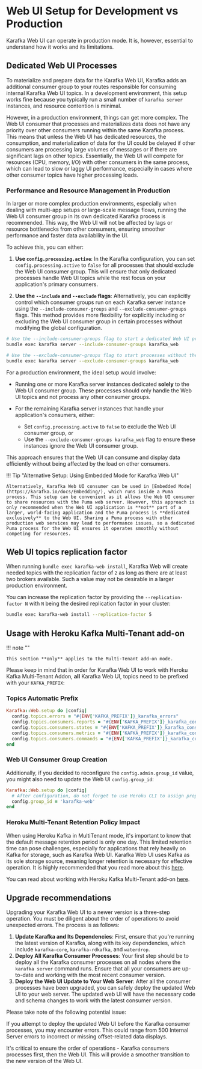 # Web UI Setup for Development vs Production

Karafka Web UI can operate in production mode. It is, however, essential to understand how it works and its limitations.

## Dedicated Web UI Processes

To materialize and prepare data for the Karafka Web UI, Karafka adds an additional consumer group to your routes responsible for consuming internal Karafka Web UI topics. In a development environment, this setup works fine because you typically run a small number of `karafka server` instances, and resource contention is minimal.

However, in a production environment, things can get more complex. The Web UI consumer that processes and materializes data does not have any priority over other consumers running within the same Karafka process. This means that unless the Web UI has dedicated resources, the consumption, and materialization of data for the UI could be delayed if other consumers are processing large volumes of messages or if there are significant lags on other topics. Essentially, the Web UI will compete for resources (CPU, memory, I/O) with other consumers in the same process, which can lead to slow or laggy UI performance, especially in cases where other consumer topics have higher processing loads.

### Performance and Resource Management in Production

In larger or more complex production environments, especially when dealing with multi-app setups or large-scale message flows, running the Web UI consumer group in its own dedicated Karafka process is recommended. This way, the Web UI will not be affected by lags or resource bottlenecks from other consumers, ensuring smoother performance and faster data availability in the UI.


To achieve this, you can either:

1. **Use `config.processing.active`**: In the Karafka configuration, you can set `config.processing.active` to `false` for all processes that should exclude the Web UI consumer group. This will ensure that only dedicated processes handle Web UI topics while the rest focus on your application's primary consumers.

2. **Use the `--include` and `--exclude` flags**: Alternatively, you can explicitly control which consumer groups run on each Karafka server instance using the `--include-consumer-groups` and `--exclude-consumer-groups` flags. This method provides more flexibility for explicitly including or excluding the Web UI consumer group in certain processes without modifying the global configuration.

```bash
# Use the --include-consumer-groups flag to start a dedicated Web UI process
bundle exec karafka server --include-consumer-groups karafka_web

# Use the --exclude-consumer-groups flag to start processes without the Web UI consumer group
bundle exec karafka server --exclude-consumer-groups karafka_web
```

For a production environment, the ideal setup would involve:

- Running one or more Karafka server instances dedicated **solely** to the Web UI consumer group. These processes should only handle the Web UI topics and not process any other consumer groups.

- For the remaining Karafka server instances that handle your application's consumers, either:
    - Set `config.processing.active` to `false` to exclude the Web UI consumer group, or
    - Use the `--exclude-consumer-groups karafka_web` flag to ensure these instances ignore the Web UI consumer group.

This approach ensures that the Web UI can consume and display data efficiently without being affected by the load on other consumers.

!!! Tip "Alternative Setup: Using Embedded Mode for Karafka Web UI"

    Alternatively, Karafka Web UI consumer can be used in [Embedded Mode](https://karafka.io/docs/Embedding/), which runs inside a Puma process. This setup can be convenient as it allows the Web UI consumer to share resources with the Puma web server. However, this approach is only recommended when the Web UI application is **not** part of a larger, world-facing application and the Puma process is **dedicated exclusively** to the Web UI. Sharing a Puma process with other production web services may lead to performance issues, so a dedicated Puma process for the Web UI ensures it operates smoothly without competing for resources.

## Web UI topics replication factor

When running `bundle exec karafka-web install`, Karafka Web will create needed topics with the replication factor of `2` as long as there are at least two brokers available. Such a value may not be desirable in a larger production environment.

You can increase the replication factor by providing the `--replication-factor N` with `N` being the desired replication factor in your cluster:

```bash
bundle exec karafka-web install --replication-factor 5
```

## Usage with Heroku Kafka Multi-Tenant add-on

!!! note ""

    This section **only** applies to the Multi-Tenant add-on mode.

Please keep in mind that in order for Karafka Web UI to work with Heroku Kafka Multi-Tenant Addon, **all** Karafka Web UI, topics need to be prefixed with your `KAFKA_PREFIX`:

### Topics Automatic Prefix

```ruby
Karafka::Web.setup do |config|
  config.topics.errors = "#{ENV['KAFKA_PREFIX']}_karafka_errors"
  config.topics.consumers.reports = "#{ENV['KAFKA_PREFIX']}_karafka_consumers_reports"
  config.topics.consumers.states = "#{ENV['KAFKA_PREFIX']}_karafka_consumers_states"
  config.topics.consumers.metrics = "#{ENV['KAFKA_PREFIX']}_karafka_consumers_metrics"
  config.topics.consumers.commands = "#{ENV['KAFKA_PREFIX']}_karafka_consumers_commands"
end
```

### Web UI Consumer Group Creation

Additionally, if you decided to reconfigure the `config.admin.group_id` value, you might also need to update the Web UI `config.group_id`:

```ruby
Karafka::Web.setup do |config|
  # After configuration, do not forget to use Heroku CLI to assign proper ACL permissions to this group.
  config.group_id = 'karafka-web'
end
```

### Heroku Multi-Tenant Retention Policy Impact

When using Heroku Kafka in MultiTenant mode, it's important to know that the default message retention period is only one day. This limited retention time can pose challenges, especially for applications that rely heavily on Kafka for storage, such as Karafka Web UI. Karafka Web UI uses Kafka as its sole storage source, meaning longer retention is necessary for effective operation. It is highly recommended that you read more about this [here](https://karafka.io/docs/Deployment/#heroku-retention-policy-impact-on-the-web-ui).

You can read about working with Heroku Kafka Multi-Tenant add-on [here](Deployment#heroku).

## Upgrade recommendations

Upgrading your Karafka Web UI to a newer version is a three-step operation. You must be diligent about the order of operations to avoid unexpected errors. The process is as follows:

1. **Update Karafka and Its Dependencies**: First, ensure that you're running the latest version of Karafka, along with its key dependencies, which include `karafka-core`, `karafka-rdkafka`, and `waterdrop`.
2. **Deploy All Karafka Consumer Processes**: Your first step should be to deploy all the Karafka consumer processes on all nodes where the `karafka server` command runs. Ensure that all your consumers are up-to-date and working with the most recent consumer version.
3. **Deploy the Web UI Update to Your Web Server**: After all the consumer processes have been upgraded, you can safely deploy the updated Web UI to your web server. The updated web UI will have the necessary code and schema changes to work with the latest consumer version.

Please take note of the following potential issue:

If you attempt to deploy the updated Web UI before the Karafka consumer processes, you may encounter errors. This could range from 500 Internal Server errors to incorrect or missing offset-related data displays.

It's critical to ensure the order of operations - Karafka consumers processes first, then the Web UI. This will provide a smoother transition to the new version of the Web UI.
